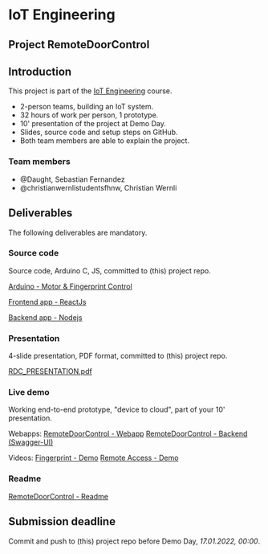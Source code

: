 # IoT Engineering
## Project RemoteDoorControl

## Introduction
This project is part of the [IoT Engineering](../../../fhnw-iot) course.

* 2-person teams, building an IoT system.
* 32 hours of work per person, 1 prototype.
* 10' presentation of the project at Demo Day.
* Slides, source code and setup steps on GitHub.
* Both team members are able to explain the project.

### Team members
* @Daught, Sebastian Fernandez
* @christianwernlistudentsfhnw, Christian Wernli

## Deliverables
The following deliverables are mandatory.

### Source code
Source code, Arduino C, JS, committed to (this) project repo.

[Arduino - Motor & Fingerprint Control](RemoteDoorControl/Arduino/00-Motor_Control/00-Motor_Control.ino)

[Frontend app - ReactJs](RemoteDoorControl/RPI/Nodejs/frontend/src/App.js)

[Backend app - Nodejs](RemoteDoorControl/RPI/Nodejs/backend/app/app.js)

### Presentation
4-slide presentation, PDF format, committed to (this) project repo.

[RDC_PRESENTATION.pdf](RemoteDoorControl/doc/RDC_Präsentation.pdf)


### Live demo
Working end-to-end prototype, "device to cloud", part of your 10' presentation.

Webapps:
[RemoteDoorControl - Webapp](https://3to5.ch:3000/)
[RemoteDoorControl - Backend (Swagger-UI)](https://3to5.ch:4001/api/docs/)

Videos:
[Fingerprint - Demo](https://www.youtube.com/watch?v=CA1w-btZJAM)
[Remote Access - Demo](https://youtu.be/5wwKeLx9Ajc)

### Readme
[RemoteDoorControl - Readme](RemoteDoorControl/README.md)

## Submission deadline
Commit and push to (this) project repo before Demo Day, _17.01.2022, 00:00_.
